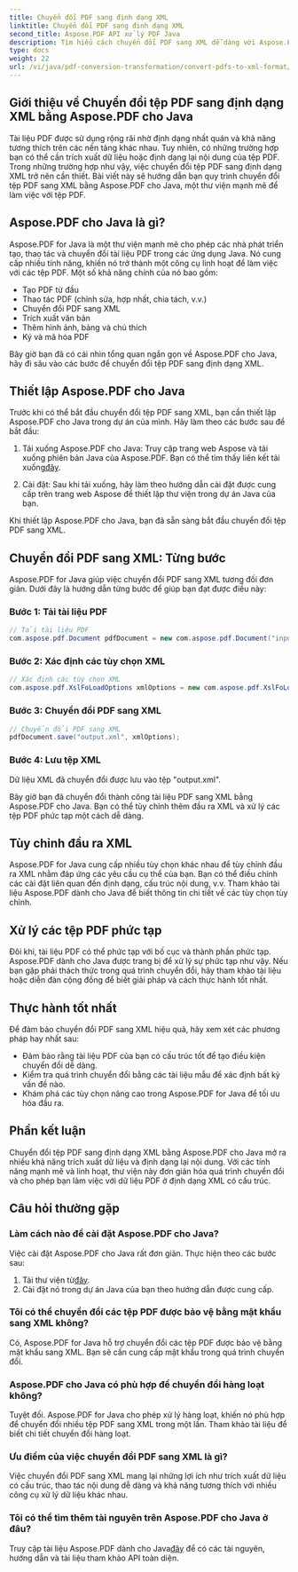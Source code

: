 ```yaml
---
title: Chuyển đổi PDF sang định dạng XML
linktitle: Chuyển đổi PDF sang định dạng XML
second_title: Aspose.PDF API xử lý PDF Java
description: Tìm hiểu cách chuyển đổi PDF sang XML dễ dàng với Aspose.PDF cho Java. Hướng dẫn từng bước và các phương pháp hay nhất để chuyển đổi hiệu quả.
type: docs
weight: 22
url: /vi/java/pdf-conversion-transformation/convert-pdfs-to-xml-format/
---
```


## Giới thiệu về Chuyển đổi tệp PDF sang định dạng XML bằng Aspose.PDF cho Java

Tài liệu PDF được sử dụng rộng rãi nhờ định dạng nhất quán và khả năng tương thích trên các nền tảng khác nhau. Tuy nhiên, có những trường hợp bạn có thể cần trích xuất dữ liệu hoặc định dạng lại nội dung của tệp PDF. Trong những trường hợp như vậy, việc chuyển đổi tệp PDF sang định dạng XML trở nên cần thiết. Bài viết này sẽ hướng dẫn bạn quy trình chuyển đổi tệp PDF sang XML bằng Aspose.PDF cho Java, một thư viện mạnh mẽ để làm việc với tệp PDF.

## Aspose.PDF cho Java là gì?

Aspose.PDF for Java là một thư viện mạnh mẽ cho phép các nhà phát triển tạo, thao tác và chuyển đổi tài liệu PDF trong các ứng dụng Java. Nó cung cấp nhiều tính năng, khiến nó trở thành một công cụ linh hoạt để làm việc với các tệp PDF. Một số khả năng chính của nó bao gồm:

- Tạo PDF từ đầu
- Thao tác PDF (chỉnh sửa, hợp nhất, chia tách, v.v.)
- Chuyển đổi PDF sang XML
- Trích xuất văn bản
- Thêm hình ảnh, bảng và chú thích
- Ký và mã hóa PDF

Bây giờ bạn đã có cái nhìn tổng quan ngắn gọn về Aspose.PDF cho Java, hãy đi sâu vào các bước để chuyển đổi tệp PDF sang định dạng XML.

## Thiết lập Aspose.PDF cho Java

Trước khi có thể bắt đầu chuyển đổi tệp PDF sang XML, bạn cần thiết lập Aspose.PDF cho Java trong dự án của mình. Hãy làm theo các bước sau để bắt đầu:

1.  Tải xuống Aspose.PDF cho Java: Truy cập trang web Aspose và tải xuống phiên bản Java của Aspose.PDF. Bạn có thể tìm thấy liên kết tải xuống[đây](https://releases.aspose.com/pdf/java/).

2. Cài đặt: Sau khi tải xuống, hãy làm theo hướng dẫn cài đặt được cung cấp trên trang web Aspose để thiết lập thư viện trong dự án Java của bạn.

Khi thiết lập Aspose.PDF cho Java, bạn đã sẵn sàng bắt đầu chuyển đổi tệp PDF sang XML.

## Chuyển đổi PDF sang XML: Từng bước

Aspose.PDF for Java giúp việc chuyển đổi PDF sang XML tương đối đơn giản. Dưới đây là hướng dẫn từng bước để giúp bạn đạt được điều này:

### Bước 1: Tải tài liệu PDF

```java
// Tải tài liệu PDF
com.aspose.pdf.Document pdfDocument = new com.aspose.pdf.Document("input.pdf");
```

### Bước 2: Xác định các tùy chọn XML

```java
// Xác định các tùy chọn XML
com.aspose.pdf.XslFoLoadOptions xmlOptions = new com.aspose.pdf.XslFoLoadOptions();
```

### Bước 3: Chuyển đổi PDF sang XML

```java
// Chuyển đổi PDF sang XML
pdfDocument.save("output.xml", xmlOptions);
```

### Bước 4: Lưu tệp XML

Dữ liệu XML đã chuyển đổi được lưu vào tệp "output.xml".

Bây giờ bạn đã chuyển đổi thành công tài liệu PDF sang XML bằng Aspose.PDF cho Java. Bạn có thể tùy chỉnh thêm đầu ra XML và xử lý các tệp PDF phức tạp một cách dễ dàng.

## Tùy chỉnh đầu ra XML

Aspose.PDF for Java cung cấp nhiều tùy chọn khác nhau để tùy chỉnh đầu ra XML nhằm đáp ứng các yêu cầu cụ thể của bạn. Bạn có thể điều chỉnh các cài đặt liên quan đến định dạng, cấu trúc nội dung, v.v. Tham khảo tài liệu Aspose.PDF dành cho Java để biết thông tin chi tiết về các tùy chọn tùy chỉnh.

## Xử lý các tệp PDF phức tạp

Đôi khi, tài liệu PDF có thể phức tạp với bố cục và thành phần phức tạp. Aspose.PDF dành cho Java được trang bị để xử lý sự phức tạp như vậy. Nếu bạn gặp phải thách thức trong quá trình chuyển đổi, hãy tham khảo tài liệu hoặc diễn đàn cộng đồng để biết giải pháp và cách thực hành tốt nhất.

## Thực hành tốt nhất

Để đảm bảo chuyển đổi PDF sang XML hiệu quả, hãy xem xét các phương pháp hay nhất sau:

- Đảm bảo rằng tài liệu PDF của bạn có cấu trúc tốt để tạo điều kiện chuyển đổi dễ dàng.
- Kiểm tra quá trình chuyển đổi bằng các tài liệu mẫu để xác định bất kỳ vấn đề nào.
- Khám phá các tùy chọn nâng cao trong Aspose.PDF for Java để tối ưu hóa đầu ra.

## Phần kết luận

Chuyển đổi tệp PDF sang định dạng XML bằng Aspose.PDF cho Java mở ra nhiều khả năng trích xuất dữ liệu và định dạng lại nội dung. Với các tính năng mạnh mẽ và linh hoạt, thư viện này đơn giản hóa quá trình chuyển đổi và cho phép bạn làm việc với dữ liệu PDF ở định dạng XML có cấu trúc.

## Câu hỏi thường gặp

### Làm cách nào để cài đặt Aspose.PDF cho Java?

Việc cài đặt Aspose.PDF cho Java rất đơn giản. Thực hiện theo các bước sau:
1.  Tải thư viện từ[đây](https://releases.aspose.com/pdf/java/).
2. Cài đặt nó trong dự án Java của bạn theo hướng dẫn được cung cấp.

### Tôi có thể chuyển đổi các tệp PDF được bảo vệ bằng mật khẩu sang XML không?

Có, Aspose.PDF for Java hỗ trợ chuyển đổi các tệp PDF được bảo vệ bằng mật khẩu sang XML. Bạn sẽ cần cung cấp mật khẩu trong quá trình chuyển đổi.

### Aspose.PDF cho Java có phù hợp để chuyển đổi hàng loạt không?

Tuyệt đối. Aspose.PDF for Java cho phép xử lý hàng loạt, khiến nó phù hợp để chuyển đổi nhiều tệp PDF sang XML trong một lần. Tham khảo tài liệu để biết chi tiết chuyển đổi hàng loạt.

### Ưu điểm của việc chuyển đổi PDF sang XML là gì?

Việc chuyển đổi PDF sang XML mang lại những lợi ích như trích xuất dữ liệu có cấu trúc, thao tác nội dung dễ dàng và khả năng tương thích với nhiều công cụ xử lý dữ liệu khác nhau.

### Tôi có thể tìm thêm tài nguyên trên Aspose.PDF cho Java ở đâu?

 Truy cập tài liệu Aspose.PDF dành cho Java[đây](https://reference.aspose.com/pdf/java/) để có các tài nguyên, hướng dẫn và tài liệu tham khảo API toàn diện.